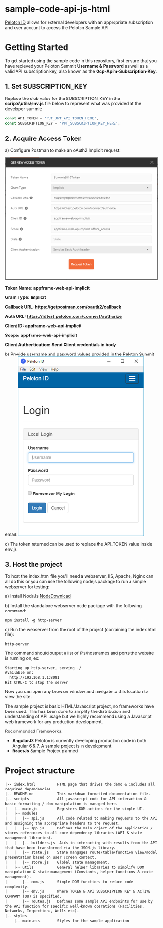 # sample-code-api-js-html

[Peloton ID](https://idtest.peloton.com) allows for external developers with an appropriate subscription and user account to access the Peloton Sample API

# Getting Started
To get started using the sample code in this repository, first ensure that you have recieved your Peloton Summit **Username & Password** as well as a valid 
API subscription key, also known as the **Ocp-Apim-Subscription-Key**.

## 1. Set SUBSCRIPTION_KEY
Replace the stub value for  the SUBSCRIPTION_KEY in the **scripts\utils\env.js** file below to represent what was provided at the developer summit:
```javascript
const API_TOKEN = 'PUT_JWT_API_TOKEN_HERE';
const SUBSCRIPTION_KEY = 'PUT_SUBSCRIPTION_KEY_HERE';
```

## 2. Acquire Access Token
a) Configure Postman to make an oAuth2 Implicit request:

![Alt text](postman_config/oAuth2_ImplicitSetup.png?raw=true "Setup Oauth2 Implicit mode in Postman")

**Token Name:** __appframe-web-api-implicit__

**Grant Type:** __Implicit__

**Callback URL:** __https://getpostman.com/oauth2/callback__

**Auth URL:** __https://idtest.peloton.com/connect/authorize__

**Client ID:** __appframe-web-api-implicit__

**Scope:** __appframe-web-api-implicit__

**Client Authentication:** __Send Client credentials in body__

b) Provide username and password values provided in the Peloton Summit email:
![Alt text](postman_config/oAuth2_ImplicitLogin.png?raw=true "Complete oAuth challenge using credentials from Peloton Developer Summit Email")

c) The token returned can be used to replace the API_TOKEN value inside env.js

## 3. Host the project
To host the index.html file you'll need a webserver, IIS, Apache, Nginx can all do this or you can use the following nodejs package to run a simple webserver for testing:

a) Install NodeJs [NodeDownload](https://nodejs.org/en/download/)

b) Install the standalone webserver node package with the following command:
```
npm install -g http-server 
```

c) Run the webserver from the root of the project (containing the index.html file):
```
http-server
```
The command should output a list of IPs/hostnames and ports the website is running on, ex:
```
Starting up http-server, serving ./
Available on:
  http://192.168.1.1:8081  
Hit CTRL-C to stop the server
```
Now you can open any browser window and navigate to this location to view the site.

The sample project is basic HTML/Javascript project, no frameworks have been used. This has been done to simplify the distribution and understanding of API usage but we highly recommend using a Javascript web framework for any production development. 

Recommended Frameworks:
- **AngularJS**    Peloton is currently developing production code in both Angular 6 & 7. A sample project is in development
- **ReactJs**       Sample Project planned

# Project structure
```
|-- index.html          HTML page that drives the demo & includes all required dependencies.
|-- README.md           This markdown formatted documentation file.
|-- scripts             All javascript code for API interaction & basic formatting / dom manipulation is managed here.
|   |-- main.js         Registers DOM actions for the simple UI.
|   |-- modules
|   |   |-- api.js      All code related to making requests to the API and assigning the appropriate headers to the request.
|   |   |-- app.js      Defines the main object of the application / stores references to all core dependency libraries (API & state management libraries).
|   |   |-- builders.js  Aids in interacting with results from the API that have been transformed via the JSON.js library.
|   |   |-- state.js    State mangages route/table/function view/model presentation based on user screen context.
|   |   |-- store.js    Global state management.
|   |-- utils           General helper libraries to simplify DOM manipulation & state management (Constants, helper functions & route management).
|       |-- dom.js      Simple DOM functions to reduce code complexity.
|       |-- env.js      Where TOKEN & API SUBSCRIPTION KEY & ACTIVE COMPANY (OU) is specified.
|       |-- routes.js   Defines some sample API endpoints for use by the API function for specific well-known operations (Facilities, Networks, Inspections, Wells etc).
|-- styles
    |-- main.css        Styles for the sample application.
```